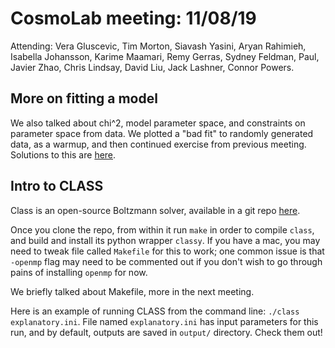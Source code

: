 # CosmoLab meeting: 11/08/19

Attending: Vera Gluscevic, Tim Morton, Siavash Yasini, Aryan Rahimieh, Isabella Johansson, Karime Maamari, Remy Gerras, Sydney Feldman, Paul, Javier Zhao, Chris Lindsay, David Liu, Jack Lashner, Connor Powers. 


## More on fitting a model

We also talked about chi^2, model parameter space, and constraints on parameter space from data. We plotted a "bad fit" to randomly generated data, as a warmup, and then continued exercise from previous meeting. Solutions to this are [here](fitting-model-solutions.ipynb).

## Intro to CLASS

Class is an open-source Boltzmann solver, available in a git repo [here](https://github.com/lesgourg/class_public).

Once you clone the repo, from within it run `make` in order to compile `class`, and build and install its python wrapper `classy`. If you have a mac, you may need to tweak file called `Makefile` for this to work; one common issue is that `-openmp` flag may need to be commented out if you don't wish to go through pains of installing `openmp` for now.

We briefly talked about Makefile, more in the next meeting.

Here is an example of running CLASS from the command line: `./class explanatory.ini`. File named `explanatory.ini` has input parameters for this run, and by default, outputs are saved in `output/` directory. Check them out!
